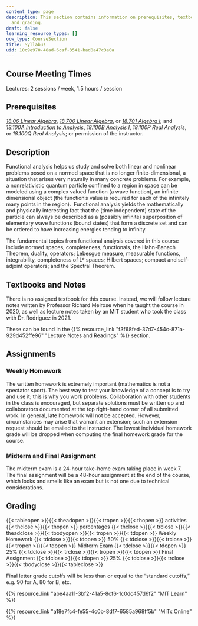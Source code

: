 ```yaml
---
content_type: page
description: This section contains information on prerequisites, textbooks, assignments,
  and grading.
draft: false
learning_resource_types: []
ocw_type: CourseSection
title: Syllabus
uid: 10c9e970-48ad-6caf-3541-bad0a47c3a0a
---
```

## Course Meeting Times

Lectures: 2 sessions / week, 1.5 hours / session

## Prerequisites

[*18.06 Linear Algebra*](http://localhost:8043/courses/18-06sc-linear-algebra-fall-2011), [*18.700 Linear Algebra*](http://localhost:8043/courses/18-700-linear-algebra-fall-2013), or [*18.701 Algebra I*](http://localhost:8043/courses/18-701-algebra-i-fall-2010); and [*18.100A Introduction to Analysis*](http://localhost:8043/courses/18-100a-introduction-to-analysis-fall-2012), [*18.100B Analysis I*](http://localhost:8043/courses/18-100b-analysis-i-fall-2010), *18.100P Real Analysis*, or *18.100Q Real Analysis*; or permission of the instructor.

## Description

Functional analysis helps us study and solve both linear and nonlinear problems posed on a normed space that is no longer finite-dimensional, a situation that arises very naturally in many concrete problems. For example, a nonrelativistic quantum particle confined to a region in space can be modeled using a complex valued function (a wave function), an infinite dimensional object (the function’s value is required for each of the infinitely many points in the region).  Functional analysis yields the mathematically and physically interesting fact that the (time independent) state of the particle can always be described as a (possibly infinite) superposition of elementary wave functions (bound states) that form a discrete set and can be ordered to have increasing energies tending to infinity.

The fundamental topics from functional analysis covered in this course include normed spaces, completeness, functionals, the Hahn-Banach Theorem, duality, operators; Lebesgue measure, measurable functions, integrability, completeness of Lᵖ spaces; Hilbert spaces; compact and self-adjoint operators; and the Spectral Theorem.

## Textbooks and Notes

There is no assigned textbook for this course. Instead, we will follow lecture notes written by Professor Richard Melrose when he taught the course in 2020, as well as lecture notes taken by an MIT student who took the class with Dr. Rodriguez in 2021.

These can be found in the {{% resource_link "f3f68fed-37d7-454c-871a-929d452ffe96" "Lecture Notes and Readings" %}} section.

## Assignments

### Weekly Homework

The written homework is extremely important (mathematics is not a spectator sport). The best way to test your knowledge of a concept is to try and use it; this is why you work problems. Collaboration with other students in the class is encouraged, but separate solutions must be written up and collaborators documented at the top right-hand corner of all submitted work. In general, late homework will not be accepted. However, circumstances may arise that warrant an extension; such an extension request should be emailed to the instructor. The lowest individual homework grade will be dropped when computing the final homework grade for the course.

### Midterm and Final Assignment

The midterm exam is a 24-hour take-home exam taking place in week 7. The final assignment will be a 48-hour assignment at the end of the course, which looks and smells like an exam but is not one due to technical considerations.

## Grading

{{< tableopen >}}{{< theadopen >}}{{< tropen >}}{{< thopen >}}
activities
{{< thclose >}}{{< thopen >}}
percentages
{{< thclose >}}{{< trclose >}}{{< theadclose >}}{{< tbodyopen >}}{{< tropen >}}{{< tdopen >}}
Weekly Homework
{{< tdclose >}}{{< tdopen >}}
50%
{{< tdclose >}}{{< trclose >}}{{< tropen >}}{{< tdopen >}}
Midterm Exam
{{< tdclose >}}{{< tdopen >}}
25%
{{< tdclose >}}{{< trclose >}}{{< tropen >}}{{< tdopen >}}
Final Assignment
{{< tdclose >}}{{< tdopen >}}
25%
{{< tdclose >}}{{< trclose >}}{{< tbodyclose >}}{{< tableclose >}}

Final letter grade cutoffs will be less than or equal to the “standard cutoffs,” e.g. 90 for A, 80 for B, etc.

{{% resource_link "abe4aa11-3bf2-41a5-8cf6-1c0dc457d6f2" "MIT Learn" %}}

{{% resource_link "a18e7fc4-fe55-4c0b-8df7-6585a968ff5b" "MITx Online" %}}
